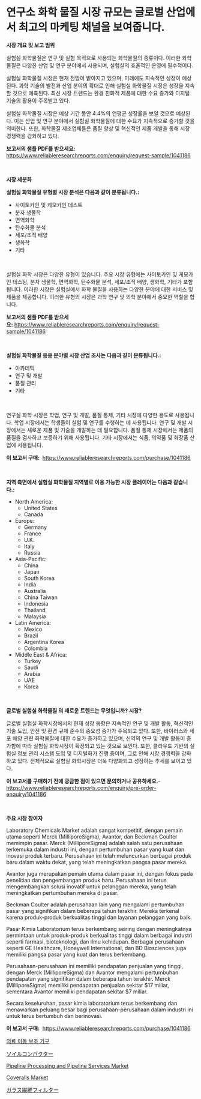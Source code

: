 <p><h1>연구소 화학 물질 시장 규모는 글로벌 산업에서 최고의 마케팅 채널을 보여줍니다.</h1></p><p><strong>시장 개요 및 보고 범위</strong></p>
<p><p>실험실 화학물질은 연구 및 실험 목적으로 사용되는 화학물질의 종류이다. 이러한 화학물질은 다양한 산업 및 연구 분야에서 사용되며, 실험실의 효율적인 운영에 필수적이다.</p><p>실험실 화학물질 시장은 현재 전망이 밝아지고 있으며, 미래에도 지속적인 성장이 예상된다. 과학 기술의 발전과 산업 분야의 확대로 인해 실험실 화학물질 시장은 성장을 지속할 것으로 예측된다. 최신 시장 트렌드는 환경 친화적 제품에 대한 수요 증가와 디지털 기술의 활용이 주목받고 있다.</p><p>실험실 화학물질 시장은 예상 기간 동안 4.4%의 연평균 성장률을 보일 것으로 예상된다. 이는 산업 및 연구 분야에서 실험실 화학물질에 대한 수요가 지속적으로 증가할 것을 의미한다. 또한, 화학물질 제조업체들은 품질 향상 및 혁신적인 제품 개발을 통해 시장 경쟁력을 강화하고 있다.</p></p>
<p><strong>보고서의 샘플 PDF를 받으세요:</strong> <a href="https://www.reliableresearchreports.com/enquiry/request-sample/1041186">https://www.reliableresearchreports.com/enquiry/request-sample/1041186</a></p>
<p>&nbsp;</p>
<p><strong>시장 세분화</strong></p>
<p><strong>실험실 화학물질 유형별 시장 분석은 다음과 같이 분류됩니다.:</strong></p>
<p><ul><li>사이토카인 및 케모카인 테스트</li><li>분자 생물학</li><li>면역화학</li><li>탄수화물 분석</li><li>세포/조직 배양</li><li>생화학</li><li>기타</li></ul></p>
<p>&nbsp;</p>
<p><p>실험실 화학 시장은 다양한 유형이 있습니다. 주요 시장 유형에는 사이토카인 및 케모카인 테스팅, 분자 생물학, 면역화학, 탄수화물 분석, 세포/조직 배양, 생화학, 기타가 포함됩니다. 이러한 시장은 실험실에서 화학 물질을 사용하는 다양한 분야에 대한 서비스 및 제품을 제공합니다. 이러한 유형의 시장은 과학 연구 및 의학 분야에서 중요한 역할을 합니다.</p></p>
<p><strong>보고서의 샘플 PDF를 받으세요:</strong>&nbsp;<a href="https://www.reliableresearchreports.com/enquiry/request-sample/1041186">https://www.reliableresearchreports.com/enquiry/request-sample/1041186</a></p>
<p>&nbsp;</p>
<p><strong> 실험실 화학물질 응용 분야별 시장 산업 조사는 다음과 같이 분류됩니다.:</strong></p>
<p><ul><li>아카데믹</li><li>연구 및 개발</li><li>품질 관리</li><li>기타</li></ul></p>
<p>&nbsp;</p>
<p><p>연구실 화학 시장은 학업, 연구 및 개발, 품질 통제, 기타 시장에 다양한 용도로 사용됩니다. 학업 시장에서는 학생들이 실험 및 연구를 수행하는 데 사용됩니다. 연구 및 개발 시장에서는 새로운 제품 및 기술을 개발하는 데 필요합니다. 품질 통제 시장에서는 제품의 품질을 검사하고 보증하기 위해 사용됩니다. 기타 시장에서는 식품, 의약품 및 화장품 산업에 사용됩니다.</p></p>
<p><strong>이 보고서 구매:</strong>&nbsp; <a href="https://www.reliableresearchreports.com/purchase/1041186">https://www.reliableresearchreports.com/purchase/1041186</a></p>
<p>&nbsp;</p>
<p><strong>지역 측면에서 실험실 화학물질 지역별로 이용 가능한 시장 플레이어는 다음과 같습니다.:</strong></p>
<p><ul>
    <li>
        North America:
        <ul>
            <li>United States</li>
            <li>Canada</li>
        </ul>
    </li>
    <li>
        Europe:
        <ul>
            <li>Germany</li>
            <li>France</li>
            <li>U.K.</li>
            <li>Italy</li>
            <li>Russia</li>
        </ul>
    </li>
    <li>
        Asia-Pacific:
        <ul>
            <li>China</li>
            <li>Japan</li>
            <li>South Korea</li>
            <li>India</li>
            <li>Australia</li>
            <li>China Taiwan</li>
            <li>Indonesia</li>
            <li>Thailand</li>
            <li>Malaysia</li>
        </ul>
    </li>
    <li>
        Latin America:
        <ul>
            <li>Mexico</li>
            <li>Brazil</li>
            <li>Argentina Korea</li>
            <li>Colombia</li>
        </ul>
    </li>
    <li>
        Middle East & Africa:
        <ul>
            <li>Turkey</li>
            <li>Saudi</li>
            <li>Arabia</li>
            <li>UAE</li>
            <li>Korea</li>
        </ul>
    </li>
    </ul></p>
<p>&nbsp;</p>
<p><strong>글로벌 실험실 화학물질 의 새로운 트렌드는 무엇입니까? 시장?</strong></p>
<p><p>글로벌 실험실 화학시장에서의 현재 성장 동향은 지속적인 연구 및 개발 활동, 혁신적인 기술 도입, 안전 및 환경 규제 준수의 중요성 증가가 주목되고 있다. 또한, 바이러스와 세포 배양 관련 화학물질에 대한 수요가 증가하고 있으며, 신약의 연구 및 개발 활동이 증가함에 따라 실험실 화학시장이 확장되고 있는 것으로 보인다. 또한, 클라우드 기반의 실험실 정보 관리 시스템 도입 및 디지털화가 진행 중이며, 그로 인해 시장 경쟁력을 강화하고 있다. 전체적으로 실험실 화학시장은 더욱 다양화되고 성장하는 추세를 보이고 있다.</p></p>
<p><strong>이 보고서를 구매하기 전에 궁금한 점이 있으면 문의하거나 공유하세요.</strong>- <a href="https://www.reliableresearchreports.com/enquiry/pre-order-enquiry/1041186">https://www.reliableresearchreports.com/enquiry/pre-order-enquiry/1041186</a></p>
<p>&nbsp;</p>
<p><strong>주요 시장 참여자</strong></p>
<p><p>Laboratory Chemicals Market adalah sangat kompetitif, dengan pemain utama seperti Merck (MilliporeSigma), Avantor, dan Beckman Coulter memimpin pasar. Merck (MilliporeSigma) adalah salah satu perusahaan terkemuka dalam industri ini, dengan pertumbuhan pasar yang kuat dan inovasi produk terbaru. Perusahaan ini telah meluncurkan berbagai produk baru dalam waktu dekat, yang telah meningkatkan pangsa pasar mereka.</p><p>Avantor juga merupakan pemain utama dalam pasar ini, dengan fokus pada penelitian dan pengembangan produk baru. Perusahaan ini terus mengembangkan solusi inovatif untuk pelanggan mereka, yang telah meningkatkan pertumbuhan mereka di pasar.</p><p>Beckman Coulter adalah perusahaan lain yang mengalami pertumbuhan pasar yang signifikan dalam beberapa tahun terakhir. Mereka terkenal karena produk-produk berkualitas tinggi dan layanan pelanggan yang baik.</p><p>Pasar Kimia Laboratorium terus berkembang seiring dengan meningkatnya permintaan untuk produk-produk berkualitas tinggi dalam berbagai industri seperti farmasi, bioteknologi, dan ilmu kehidupan. Berbagai perusahaan seperti GE Healthcare, Honeywell International, dan BD Biosciences juga memiliki pangsa pasar yang kuat dan terus berkembang.</p><p>Perusahaan-perusahaan ini memiliki pendapatan penjualan yang tinggi, dengan Merck (MilliporeSigma) dan Avantor mengalami pertumbuhan pendapatan yang signifikan dalam beberapa tahun terakhir. Merck (MilliporeSigma) memiliki pendapatan penjualan sekitar $17 miliar, sementara Avantor memiliki pendapatan sekitar $7 miliar.</p><p>Secara keseluruhan, pasar kimia laboratorium terus berkembang dan menawarkan peluang besar bagi perusahaan-perusahaan dalam industri ini untuk terus bertumbuh dan berinovasi.</p></p>
<p><strong>이 보고서 구매:</strong>&nbsp;&nbsp;<a href="https://www.reliableresearchreports.com/purchase/1041186">https://www.reliableresearchreports.com/purchase/1041186</a></p>
<p><p><a href="https://github.com/trmesnao7959541/Market-Research-Report-List-1/blob/main/57583562626.md">의료 이동 보조 기구</a></p><p><a href="https://github.com/xnljig2898992/Market-Research-Report-List-1/blob/main/26312622994.md">ソイルコンパクター</a></p><p><a href="https://issuu.com/reportprime-2/docs/pipeline-processing-and-pipeline-services-market-s">Pipeline Processing and Pipeline Services Market</a></p><p><a href="https://github.com/jhcraigie/Market-Research-Report-List-2/blob/main/coveralls-market.md">Coveralls Market</a></p><p><a href="https://github.com/adcxff01450218/Market-Research-Report-List-1/blob/main/95158662995.md">ガラス繊維フィルター</a></p></p>
